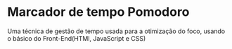 # Marcador de tempo Pomodoro
 Uma técnica de gestão de tempo usada para a otimização do foco, usando o básico do Front-End(HTMl, JavaScript e CSS)

